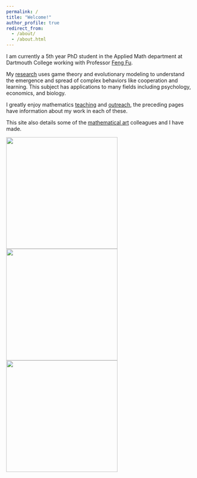 ```yaml
---
permalink: /
title: "Welcome!"
author_profile: true
redirect_from: 
  - /about/
  - /about.html
---
```


I am currently a 5th year PhD student in the Applied Math department at Dartmouth College working with Professor <a href='https://faculty-directory.dartmouth.edu/feng-fu'>Feng Fu</a>. 

My <a href='https://bmdart.github.io/bmintz.github.io//publications/'>research</a> uses game theory and evolutionary modeling to understand the emergence and spread of complex behaviors like cooperation and learning. This subject has applications to many fields including psychology, economics, and biology. 

I greatly enjoy mathematics <a href='https://bmdart.github.io/bmintz.github.io//teaching/'>teaching</a> and <a href='https://bmdart.github.io/bmintz.github.io//talks/'>outreach</a>, the preceding pages have information about my work in each of these. 

This site also details some of the <a href='https://bmdart.github.io/bmintz.github.io//portfolio/'>mathematical art</a> colleagues and I have made. 

<img src='https://bmdart.github.io/bmintz.github.io//files/temari-tilinks.jpg' style='height:300px;'> 
<img src='https://bmdart.github.io/bmintz.github.io//files/nested-rt-2_from-REU.gif' style='height:300px;'> 
<img src='https://bmdart.github.io/bmintz.github.io//files/pie_1a.jpg' style='height:300px;'> 
